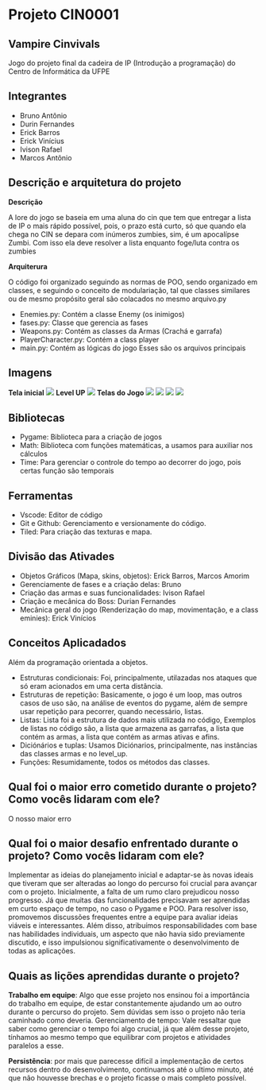 # Projeto CIN0001
## Vampire Cinvivals
Jogo do projeto final da cadeira de IP (Introdução a programação) do Centro de Informática da UFPE
## Integrantes
- Bruno Antônio
- Durin Fernandes
- Erick Barros
- Erick Vinícius
- Ivison Rafael
- Marcos Antônio

## Descrição e arquitetura do projeto
**Descrição**

A lore do jogo se baseia em uma aluna do cin que tem que entregar a lista de IP o mais rápido possível, pois, o prazo está curto, só que quando ela chega no CIN se depara com inúmeros zumbies, sim, é um apocalípse Zumbi. Com isso ela deve resolver a lista enquanto foge/luta contra os zumbies

**Arquiterura** 

O código foi organizado seguindo as normas de POO, sendo organizado em classes, e seguindo o conceito de modulariação, tal que classes similares ou de mesmo propósito geral são colacados no mesmo arquivo.py

- Enemies.py: Contém a classe Enemy (os inimigos)
- fases.py: Classe que gerencia as fases
- Weapons.py: Contém as classes da Armas (Crachá e garrafa)
- PlayerCharacter.py: Contém a class player
- main.py: Contém as lógicas do jogo
Esses são os arquivos principais

## Imagens
**Tela inicial**
![](./imagens/inicial.jpg)
**Level UP**
![](./imagens/level.jpg)
**Telas do Jogo**
![](./imagens/foto1.jpg)
![](./imagens/foto2.jpg)
![](./imagens/foto3.jpg)
![](./imagens/foto2.jpg)

## Bibliotecas
- Pygame: Biblioteca para a criação de jogos
- Math: Biblioteca com funções matemáticas, a usamos para auxiliar nos cálculos
- Time: Para gerenciar o controle do tempo ao decorrer do jogo, pois certas função são temporais

## Ferramentas
- Vscode: Editor de código
- Git e Github: Gerenciamento e versionamente do código.
- Tiled: Para criação das texturas e mapa.
## Divisão das Ativades
- Objetos Gráficos (Mapa, skins, objetos): Erick Barros, Marcos Amorim
- Gerenciamente de fases e a criação delas: Bruno
- Criação das armas e suas funcionalidades: Ivison Rafael
- Criação e mecânica do Boss: Durian Fernandes
- Mecânica geral do jogo (Renderização do map, movimentação, e a class eminies): Erick Vinícios

## Conceitos Aplicadados
Além da programação orientada a objetos.
- Estruturas condicionais: Foi, principalmente, utilazadas nos ataques que só eram acionados em uma certa distância.
- Estruturas de repetição: Basicamente, o jogo é um loop, mas outros casos de uso são, na análise de eventos do pygame, além de sempre usar repetição para pecorrer, quando necessário, listas.
- Listas: Lista foi a estrutura de dados mais utilizada no código, Exemplos de listas no código são, a lista que armazena as garrafas, a lista que contém as armas, a lista que contém as armas ativas e afins.
- Diciónários e tuplas: Usamos Diciónarios, principalmente, nas instâncias das classes armas e no level_up.
- Funções: Resumidamente, todos os métodos das classes.

## Qual foi o maior erro cometido durante o projeto? Como vocês lidaram com ele?
O nosso maior erro
## Qual foi o maior desafio enfrentado durante o projeto? Como vocês lidaram com ele?
Implementar as ideias do planejamento inicial e adaptar-se às novas ideais que tiveram que ser alteradas ao longo do percurso foi crucial para avançar com o projeto. Inicialmente, a falta de um rumo claro prejudicou nosso progresso. Já que muitas das funcionalidades precisavam ser aprendidas em curto espaço de tempo, no caso o Pygame e POO. Para resolver isso, promovemos discussões frequentes entre a equipe para avaliar ideias viáveis e interessantes. Além disso, atribuímos responsabilidades com base nas habilidades individuais, um aspecto que não havia sido previamente discutido, e isso impulsionou significativamente o desenvolvimento de todas as aplicações. 
## Quais as lições aprendidas durante o projeto?
**Trabalho em equipe**: Algo que esse projeto nos ensinou  foi a importância do trabalho em equipe, de estar constantemente ajudando um ao outro durante o percurso do projeto. Sem dúvidas sem isso o projeto não teria caminhado como deveria. Gerenciamento de tempo: Vale ressaltar que saber como gerenciar o tempo foi algo crucial, já que além desse projeto, tínhamos ao mesmo tempo que equilibrar com projetos e atividades paralelos a esse. 

**Persistência**: por mais que parecesse difícil a implementação de certos recursos dentro do desenvolvimento, continuamos até o ultimo minuto, até que não houvesse brechas e o projeto ficasse o mais completo possível.